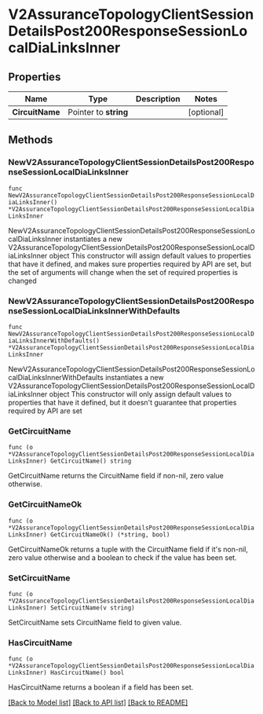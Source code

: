 # V2AssuranceTopologyClientSessionDetailsPost200ResponseSessionLocalDiaLinksInner

## Properties

Name | Type | Description | Notes
------------ | ------------- | ------------- | -------------
**CircuitName** | Pointer to **string** |  | [optional] 

## Methods

### NewV2AssuranceTopologyClientSessionDetailsPost200ResponseSessionLocalDiaLinksInner

`func NewV2AssuranceTopologyClientSessionDetailsPost200ResponseSessionLocalDiaLinksInner() *V2AssuranceTopologyClientSessionDetailsPost200ResponseSessionLocalDiaLinksInner`

NewV2AssuranceTopologyClientSessionDetailsPost200ResponseSessionLocalDiaLinksInner instantiates a new V2AssuranceTopologyClientSessionDetailsPost200ResponseSessionLocalDiaLinksInner object
This constructor will assign default values to properties that have it defined,
and makes sure properties required by API are set, but the set of arguments
will change when the set of required properties is changed

### NewV2AssuranceTopologyClientSessionDetailsPost200ResponseSessionLocalDiaLinksInnerWithDefaults

`func NewV2AssuranceTopologyClientSessionDetailsPost200ResponseSessionLocalDiaLinksInnerWithDefaults() *V2AssuranceTopologyClientSessionDetailsPost200ResponseSessionLocalDiaLinksInner`

NewV2AssuranceTopologyClientSessionDetailsPost200ResponseSessionLocalDiaLinksInnerWithDefaults instantiates a new V2AssuranceTopologyClientSessionDetailsPost200ResponseSessionLocalDiaLinksInner object
This constructor will only assign default values to properties that have it defined,
but it doesn't guarantee that properties required by API are set

### GetCircuitName

`func (o *V2AssuranceTopologyClientSessionDetailsPost200ResponseSessionLocalDiaLinksInner) GetCircuitName() string`

GetCircuitName returns the CircuitName field if non-nil, zero value otherwise.

### GetCircuitNameOk

`func (o *V2AssuranceTopologyClientSessionDetailsPost200ResponseSessionLocalDiaLinksInner) GetCircuitNameOk() (*string, bool)`

GetCircuitNameOk returns a tuple with the CircuitName field if it's non-nil, zero value otherwise
and a boolean to check if the value has been set.

### SetCircuitName

`func (o *V2AssuranceTopologyClientSessionDetailsPost200ResponseSessionLocalDiaLinksInner) SetCircuitName(v string)`

SetCircuitName sets CircuitName field to given value.

### HasCircuitName

`func (o *V2AssuranceTopologyClientSessionDetailsPost200ResponseSessionLocalDiaLinksInner) HasCircuitName() bool`

HasCircuitName returns a boolean if a field has been set.


[[Back to Model list]](../README.md#documentation-for-models) [[Back to API list]](../README.md#documentation-for-api-endpoints) [[Back to README]](../README.md)


